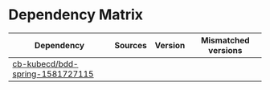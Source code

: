 # Dependency Matrix

Dependency | Sources | Version | Mismatched versions
---------- | ------- | ------- | -------------------
[cb-kubecd/bdd-spring-1581727115](https://github.com/cb-kubecd/bdd-spring-1581727115.git) |  | []() | 
